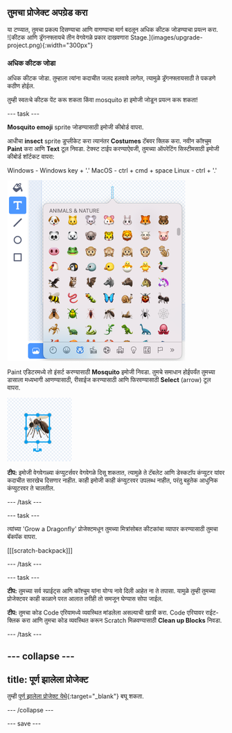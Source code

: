 ## तुमचा प्रोजेक्ट अपग्रेड करा

<div style="display: flex; flex-wrap: wrap">
<div style="flex-basis: 200px; flex-grow: 1; margin-right: 15px;">
या टप्प्यात, तुमचा प्रकल्प दिसण्याचा आणि वागण्याचा मार्ग बदलून अधिक कीटक जोडण्याचा प्रयत्न करा.
</div>
<div>
![कीटक आणि ड्रॅगनफ्लायचे तीन वेगवेगळे प्रकार दाखवणारा Stage.](images/upgrade-project.png){:width="300px"}
</div>
</div>

### अधिक कीटक जोडा

अधिक कीटक जोडा. तुम्हाला त्यांना कदाचीत जलद हलवावे लागेल, त्यामुळे ड्रॅगनफ्लायसाठी ते पकडणे कठीण होईल.

तुम्ही स्वतःचे कीटक पेंट करू शकता किंवा mosquito हा इमोजी जोडून प्रयत्न करू शकता!

--- task ---

**Mosquito emoji** sprite जोडण्यासाठी इमोजी कीबोर्ड वापरा.

आधीचा **insect** sprite डुप्लीकेट करा त्यानंतर **Costumes** टॅबवर क्लिक करा. नवीन कॉश्चुम **Paint** करा आणि **Text** टूल निवडा. टेक्स्ट टाईप करण्याऐवजी, तुमच्या ऑपरेटिंग सिस्टीमसाठी इमोजी कीबोर्ड शॉर्टकट वापरा:

Windows - Windows key + '.' MacOS - ctrl + cmd + space Linux - ctrl + '.'

![निवडलेल्या 'animals and nature' कॅटेगरीसह पॉपअप इमोजी कीबोर्ड.](images/emoji-keyboard.png)

Paint एडिटरमध्ये तो इंसर्ट करण्यासाठी **Mosquito** इमोजी निवडा. तुमचे समाधान होईपर्यंत तुमच्या डासाला मध्यभागी आणण्यासाठी, रीसाईज करण्यासाठी आणि फिरवण्यासाठी **Select** (arrow) टूल वापरा.

![Paint एडिटरमध्ये डासांचा इमोजी.](images/emoji-mosquito.png)

**टीप:** इमोजी वेगवेगळ्या कंप्युटर्सवर वेगवेगळे दिसू शकतात, त्यामुळे ते टॅबलेट आणि डेस्कटॉप कंप्युटर यांवर कदाचीत सारखेच दिसणार नाहीत. काही इमोजी काही कंप्युटरवर उपलब्ध नाहीत, परंतु बहुतेक आधुनिक कंप्युटरवर ते चालतील.

--- /task ---

--- task ---

त्यांच्या 'Grow a Dragonfly' प्रोजेक्टमधून तुमच्या मित्रांसोबत कीटकांचा व्यापार करण्यासाठी तुमचा बॅकपॅक वापरा.

[[[scratch-backpack]]]

--- /task ---

--- task ---

**टीप:** तुमच्या सर्व स्प्राईट्स आणि कॉश्चुम यांना योग्य नावे दिली आहेत ना ते तपासा. यामुळे तुम्ही तुमच्या प्रोजेक्टवर काही काळाने परत आलात तरीही तो समजून घेण्यास सोपा जाईल.

**टीप:** तुमचा कोड Code एरियामध्ये व्यवस्थित मांडलेला असल्याची खात्री करा. Code एरियावर राईट-क्लिक करा आणि तुमचा कोड व्यवस्थित करून Scratch मिळवण्यासाठी **Clean up Blocks** निवडा.

--- /task ---

--- collapse ---
---
title: पूर्ण झालेला प्रोजेक्ट
---

तुम्ही [पूर्ण झालेला प्रोजेक्ट येथे](https://scratch.mit.edu/projects/660052855/){:target="_blank"} बघू शकता.

--- /collapse ---

--- save ---
